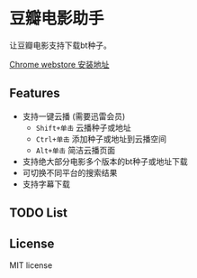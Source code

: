 # 豆瓣电影助手

让豆瓣电影支持下载bt种子。

[Chrome webstore 安装地址](https://chrome.google.com/webstore/detail/%E8%B1%86%E7%93%A3%E7%94%B5%E5%BD%B1%E5%8A%A9%E6%89%8B/kolgihmifdjohkfddelnhcmaegckgpkh)

## Features

- 支持一键云播 (需要迅雷会员)
    - `Shift+单击` 云播种子或地址
    - `Ctrl+单击` 添加种子或地址到云播空间
    - `Alt+单击` 简洁云播页面
- 支持绝大部分电影多个版本的bt种子或地址下载
- 可切换不同平台的搜索结果
- 支持字幕下载

## TODO List

## License

MIT license
